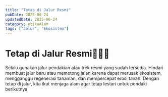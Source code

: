 ```yaml
---
title: "Tetap di Jalur Resmi"
pubDate: 2025-06-24
updatedDate: 2025-06-24
category: etikaAlam
tags: ["Jalur", "Ekosistem"]
---
```


# Tetap di Jalur Resmi🚶‍♂️🌿

Selalu gunakan jalur pendakian atau trek resmi yang sudah tersedia. Hindari membuat jalur baru atau memotong jalan karena dapat merusak ekosistem, mengganggu regenerasi tanaman, dan mempercepat erosi tanah. Dengan tetap di jalur, kita ikut menjaga alam agar tetap lestari untuk pendaki berikutnya.
